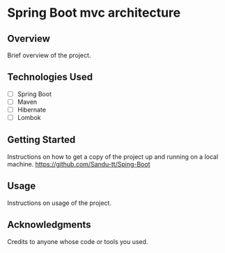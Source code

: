 # Spring Boot mvc architecture

## Overview
Brief overview of the project.

## Technologies Used
- [ ] Spring Boot
- [ ] Maven
- [ ] Hibernate
- [ ] Lombok

## Getting Started
Instructions on how to get a copy of the project up and running on a local machine.
https://github.com/Sandu-tt/Sping-Boot

## Usage
Instructions on usage of the project.


## Acknowledgments
Credits to anyone whose code or tools you used.

